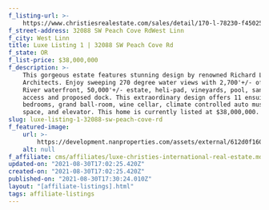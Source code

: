 ```yaml
---
f_listing-url: >-
    https://www.christiesrealestate.com/sales/detail/170-l-78230-f450251858/32088-sw-peach-cove-rd-west-linn-or-97068
f_street-address: 32088 SW Peach Cove RdWest Linn
f_city: West Linn
title: Luxe Listing 1 | 32088 SW Peach Cove Rd
f_state: OR
f_list-price: $38,000,000
f_description: >-
    This gorgeous estate features stunning design by renowned Richard Luke
    Architects. Enjoy sweeping 270 degree water views with 2,700'+/- of Willamette
    River waterfront, 50,000'+/- estate, heli-pad, vineyards, pool, sandy beach
    access and proposed dock. This extraordinary design offers 11 ensuite
    bedrooms, grand ball-room, wine cellar, climate controlled auto museums/flex
    space, and elevator. This home is currently listed at $38,000,000.
slug: luxe-listing-1-32088-sw-peach-cove-rd
f_featured-image:
    url: >-
        https://development.nanproperties.com/assets/external/612d0f1606af2924d0026611_screen20shot202021-08-3020at2010.34.19%20AM.png
    alt: null
f_affiliate: cms/affiliates/luxe-christies-international-real-estate.md
updated-on: "2021-08-30T17:02:25.420Z"
created-on: "2021-08-30T17:02:25.420Z"
published-on: "2021-08-30T17:30:24.010Z"
layout: "[affiliate-listings].html"
tags: affiliate-listings
---
```


